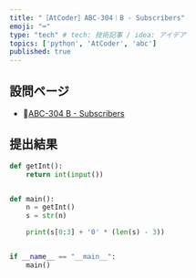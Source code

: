 ```yaml
---
title: "［AtCoder］ABC-304｜B - Subscribers"
emoji: "⌨️"
type: "tech" # tech: 技術記事 / idea: アイデア
topics: ['python', 'AtCoder', 'abc']
published: true
---
```


## 設問ページ

- 🔗[ABC-304 B - Subscribers](https://atcoder.jp/contests/abc304/tasks/abc304_b)

## 提出結果

```python
def getInt():
    return int(input())


def main():
    n = getInt()
    s = str(n)

    print(s[0:3] + '0' * (len(s) - 3))


if __name__ == "__main__":
    main()
```
